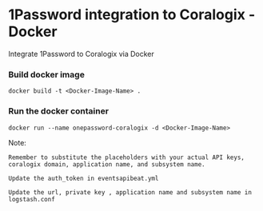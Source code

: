 # 1Password integration to Coralogix - Docker
Integrate 1Password to Coralogix via Docker

### Build docker image

```
docker build -t <Docker-Image-Name> .
```


### Run the docker container

```
docker run --name onepassword-coralogix -d <Docker-Image-Name>
```

Note: 
       
	Remember to substitute the placeholders with your actual API keys, coralogix domain, application name, and subsystem name.

	Update the auth_token in eventsapibeat.yml
	
	Update the url, private key , application name and subsystem name in logstash.conf
      


